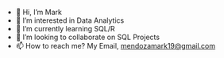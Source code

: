 - 👋 Hi, I’m Mark
- 👀 I’m interested in Data Analytics
- 🌱 I’m currently learning SQL/R
- 💞️ I’m looking to collaborate on SQL Projects
- 📫 How to reach me? My Email, mendozamark19@gmail.com

<!---
8852mark/8852mark is a ✨ special ✨ repository because its `README.md` (this file) appears on your GitHub profile.
You can click the Preview link to take a look at your changes.
--->
